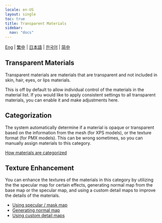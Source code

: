 ```yaml
---
locale: en-US
layout: single
toc: true
title: Transparent Materials
sidebar:
  nav: "docs"
---
```

[Eng](/dancexr/features/material_transparent) | [繁中](/tw/dancexr/features/material_transparent) | [日本語](/jp/dancexr/features/material_transparent) | [한국어](/kr/dancexr/features/material_transparent) | [简中](/zh/dancexr/features/material_transparent)


## Transparent Materials
Transparent materials are materials that are transparent and not included in skin, hair, eyes, or lips materials.

This is off by default to allow individual control of the materials in the material list. If you would like to apply consistent settings to all transparent materials, you can enable it and make adjustments here.

## Categorization
The system automatically determine if a material is opaque or transparent based on the information from the mesh (for XPS models), or the texture format (for PMX models). This can be wrong sometimes, so you can manually assign materials to this category.

[How materials are categorized](material_settings.md#material-category)

## Texture Enhancement
You can enhance the textures of the materials in this category by utilizing the the specular map for certain effects, generating normal map from the base map or the specular map, and using a custom detail maps to improve the details of the materials.

* [Using specular / mask map](specular_map.md)
* [Generating normal map](generate_normal_map.md)
* [Using custom detail maps](custom_detail_map.md)